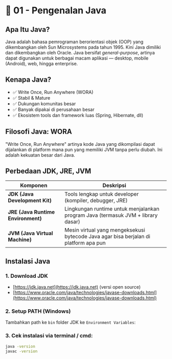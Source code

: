 # 📘 01 - Pengenalan Java

## Apa Itu Java?
Java adalah bahasa pemrograman berorientasi objek (OOP) yang dikembangkan oleh Sun Microsystems pada tahun 1995. Kini Java dimiliki dan dikembangkan oleh Oracle. Java bersifat *general-purpose*, artinya dapat digunakan untuk berbagai macam aplikasi — desktop, mobile (Android), web, hingga enterprise.

## Kenapa Java?
- ✅ Write Once, Run Anywhere (WORA)
- ✅ Stabil & Mature
- ✅ Dukungan komunitas besar
- ✅ Banyak dipakai di perusahaan besar
- ✅ Ekosistem tools dan framework luas (Spring, Hibernate, dll)

## Filosofi Java: WORA
"Write Once, Run Anywhere" artinya kode Java yang dikompilasi dapat dijalankan di platform mana pun yang memiliki JVM tanpa perlu diubah. Ini adalah kekuatan besar dari Java.

## Perbedaan JDK, JRE, JVM
| Komponen | Deskripsi |
|----------|-----------|
| **JDK (Java Development Kit)** | Tools lengkap untuk developer (kompiler, debugger, JRE) |
| **JRE (Java Runtime Environment)** | Lingkungan runtime untuk menjalankan program Java (termasuk JVM + library dasar) |
| **JVM (Java Virtual Machine)** | Mesin virtual yang mengeksekusi bytecode Java agar bisa berjalan di platform apa pun |

## Instalasi Java
### 1. Download JDK
- [https://jdk.java.net](https://jdk.java.net) (versi open source)
- [https://www.oracle.com/java/technologies/javase-downloads.html](https://www.oracle.com/java/technologies/javase-downloads.html)

### 2. Setup PATH (Windows)
Tambahkan path ke `bin` folder JDK ke `Environment Variables`:


### 3. Cek instalasi via terminal / cmd:
```bash
java -version
javac -version
